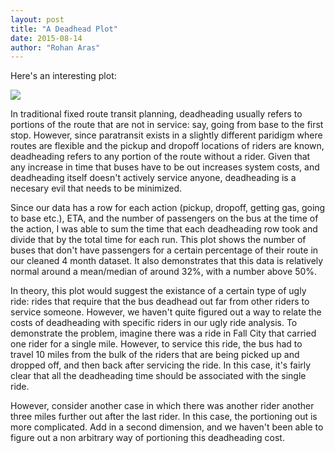 ```yaml
---
layout: post
title: "A Deadhead Plot"
date: 2015-08-14
author: "Rohan Aras"
---
```


Here's an interesting plot: 

<img src="/blog/images/deadheahHistnew.png" style='margin: auto'>

In traditional fixed route transit planning, deadheading usually refers to portions of the route that are not in service: say, going from base to the first stop. However, since paratransit exists in a slightly different paridigm where routes are flexible and the pickup and dropoff locations of riders are known, deadheading refers to any portion of the route without a rider. Given that any increase in time that buses have to be out increases system costs, and deadheading itself doesn't actively service anyone, deadheading is a necesary evil that needs to be minimized. 

Since our data has a row for each action (pickup, dropoff, getting gas, going to base etc.), ETA, and the number of passengers on the bus at the time of the action, I was able to sum the time that each deadheading row took and divide that by the total time for each run. This plot shows the number of buses that don't have passengers for a certain percentage of their route in our cleaned 4 month dataset. It also demonstrates that this data is relatively normal around a mean/median of around 32%, with a number above 50%. 

<!--more-->

In theory, this plot would suggest the existance of a certain type of ugly ride: rides that require that the bus deadhead out far from other riders to service someone. However, we haven't quite figured out a way to relate the costs of deadheading with specific riders in our ugly ride analysis. To demonstrate the problem, imagine there was a ride in Fall City that carried one rider for a single mile. However, to service this ride, the bus had to travel 10 miles from the bulk of the riders that are being picked up and dropped off, and then back after servicing the ride. In this case, it's fairly clear that all the deadheading time should be associated with the single ride. 

However, consider another case in which there was another rider another three miles further out after the last rider. In this case, the portioning out is more complicated. Add in a second dimension, and we haven't been able to figure out a non arbitrary way of portioning this deadheading cost.